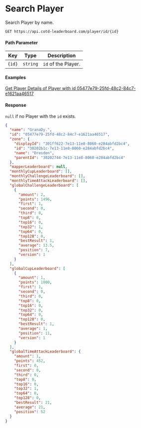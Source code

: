 # Search Player

Search Player by name.

```http
GET https://api.cotd-leaderboard.com/player/id/{id}
```

#### Path Parameter

| Key    | Type     | Description         |
| ------ | -------- | ------------------- |
| `{id}` | `string` | `id` of the Player. |

#### Examples

[Get Player Details of Player with id 05477e79-25fd-48c2-84c7-e1621aa46517](https://api.cotd-leaderboard.com/player/id/05477e79-25fd-48c2-84c7-e1621aa46517)

#### Response

`null` if no Player with the `id` exists.

```json
{
  "name": "GranaDy.",
  "id": "05477e79-25fd-48c2-84c7-e1621aa46517",
  "zone": {
    "displayId": "301ff622-7e13-11e8-8060-e284abfd2bc4",
    "id": "30202b1c-7e13-11e8-8060-e284abfd2bc4",
    "name": "Dresden",
    "parentId": "30202744-7e13-11e8-8060-e284abfd2bc4"
  },
  "mapperLeaderboard": null,
  "monthlyCupLeaderboard": [],
  "monthlyChallengeLeaderboard": [],
  "monthlyTimeAttackLeaderboard": [],
  "globalChallengeLeaderboard": [
    {
      "amount": 2,
      "points": 1496,
      "first": 1,
      "second": 0,
      "third": 0,
      "top8": 0,
      "top16": 0,
      "top32": 1,
      "top64": 0,
      "top128": 0,
      "bestResult": 1,
      "average": 13.5,
      "position": 7,
      "version": 1
    }
  ],
  "globalCupLeaderboard": [
    {
      "amount": 1,
      "points": 1000,
      "first": 1,
      "second": 0,
      "third": 0,
      "top8": 0,
      "top16": 0,
      "top32": 0,
      "top64": 0,
      "top128": 0,
      "bestResult": 1,
      "average": 1,
      "position": 11,
      "version": 1
    }
  ],
  "globalTimeAttackLeaderboard": {
    "amount": 1,
    "points": 452,
    "first": 0,
    "second": 0,
    "third": 0,
    "top8": 0,
    "top16": 0,
    "top32": 1,
    "top64": 0,
    "top128": 0,
    "bestResult": 21,
    "average": 21,
    "position": 52
  }
}
```
